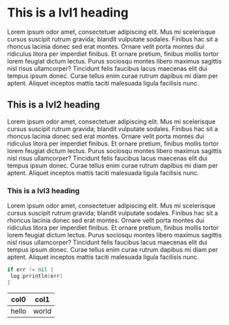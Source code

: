 # This is a lvl1 heading
Lorem ipsum odor amet, consectetuer adipiscing elit. Mus mi scelerisque cursus suscipit rutrum gravida; blandit vulputate sodales. Finibus hac sit a rhoncus lacinia donec sed erat montes. Ornare velit porta montes dui ridiculus litora per imperdiet finibus. Et ornare pretium, finibus mollis tortor lorem feugiat dictum lectus. Purus sociosqu montes libero maximus sagittis nisl risus ullamcorper? Tincidunt felis faucibus lacus maecenas elit dui tempus ipsum donec. Curae tellus enim curae rutrum dapibus mi diam per aptent. Aliquet inceptos mattis taciti malesuada ligula facilisis nunc.

## This is a lvl2 heading
Lorem ipsum odor amet, consectetuer adipiscing elit. Mus mi scelerisque cursus suscipit rutrum gravida; blandit vulputate sodales. Finibus hac sit a rhoncus lacinia donec sed erat montes. Ornare velit porta montes dui ridiculus litora per imperdiet finibus. Et ornare pretium, finibus mollis tortor lorem feugiat dictum lectus. Purus sociosqu montes libero maximus sagittis nisl risus ullamcorper? Tincidunt felis faucibus lacus maecenas elit dui tempus ipsum donec. Curae tellus enim curae rutrum dapibus mi diam per aptent. Aliquet inceptos mattis taciti malesuada ligula facilisis nunc.

### This is a lvl3 heading
Lorem ipsum odor amet, consectetuer adipiscing elit. Mus mi scelerisque cursus suscipit rutrum gravida; blandit vulputate sodales. Finibus hac sit a rhoncus lacinia donec sed erat montes. Ornare velit porta montes dui ridiculus litora per imperdiet finibus. Et ornare pretium, finibus mollis tortor lorem feugiat dictum lectus. Purus sociosqu montes libero maximus sagittis nisl risus ullamcorper? Tincidunt felis faucibus lacus maecenas elit dui tempus ipsum donec. Curae tellus enim curae rutrum dapibus mi diam per aptent. Aliquet inceptos mattis taciti malesuada ligula facilisis nunc.

```go
if err != nil {
 log.prrintln(err)
}
```

| col0     | col1   |
|----------|--------|
| hello    | world  |
